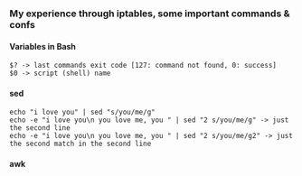 ### My experience through iptables, some important commands & confs

#### Variables in Bash

```
$? -> last commands exit code [127: command not found, 0: success]
$0 -> script (shell) name

```

#### sed

```
echo "i love you" | sed "s/you/me/g"
echo -e "i love you\n you love me, you " | sed "2 s/you/me/g" -> just the second line
echo -e "i love you\n you love me, you " | sed "2 s/you/me/g2" -> just the second match in the second line
```

#### awk

```

```
